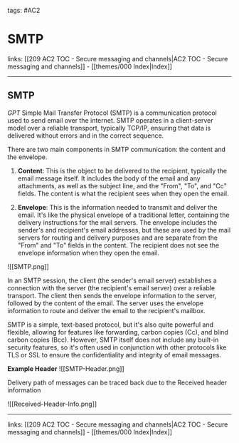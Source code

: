 tags: #AC2

# SMTP

links:  [[209 AC2 TOC - Secure messaging and channels|AC2 TOC - Secure messaging and channels]] - [[themes/000 Index|Index]]

---

## SMTP

*GPT*
Simple Mail Transfer Protocol (SMTP) is a communication protocol used to send email over the internet. SMTP operates in a client-server model over a reliable transport, typically TCP/IP, ensuring that data is delivered without errors and in the correct sequence.

There are two main components in SMTP communication: the content and the envelope.

1. **Content**: This is the object to be delivered to the recipient, typically the email message itself. It includes the body of the email and any attachments, as well as the subject line, and the "From", "To", and "Cc" fields. The content is what the recipient sees when they open the email.

2. **Envelope**: This is the information needed to transmit and deliver the email. It's like the physical envelope of a traditional letter, containing the delivery instructions for the mail servers. The envelope includes the sender's and recipient's email addresses, but these are used by the mail servers for routing and delivery purposes and are separate from the "From" and "To" fields in the content. The recipient does not see the envelope information when they open the email.  

![[SMTP.png]]

In an SMTP session, the client (the sender's email server) establishes a connection with the server (the recipient's email server) over a reliable transport. The client then sends the envelope information to the server, followed by the content of the email. The server uses the envelope information to route and deliver the email to the recipient's mailbox.

SMTP is a simple, text-based protocol, but it's also quite powerful and flexible, allowing for features like forwarding, carbon copies (Cc), and blind carbon copies (Bcc). However, SMTP itself does not include any built-in security features, so it's often used in conjunction with other protocols like TLS or SSL to ensure the confidentiality and integrity of email messages.

**Example Header**
![[SMTP-Header.png]]

Delivery path of messages can be traced back due to the Received header information

![[Received-Header-Info.png]]

---

links:  [[209 AC2 TOC - Secure messaging and channels|AC2 TOC - Secure messaging and channels]] - [[themes/000 Index|Index]]